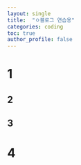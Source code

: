```yaml
---
layout: single
title:  "ㅇ블로그 연습용"
categories: coding
toc: true
author_profile: false
---
```


<head>
  <style>
    table.dataframe {
      white-space: normal;
      width: 100%;
      height: 240px;
      display: block;
      overflow: auto;
      font-family: Arial, sans-serif;
      font-size: 0.9rem;
      line-height: 20px;
      text-align: center;
      border: 0px !important;
    }

    table.dataframe th {
      text-align: center;
      font-weight: bold;
      padding: 8px;
    }

    table.dataframe td {
      text-align: center;
      padding: 8px;
    }

    table.dataframe tr:hover {
      background: #b8d1f3; 
    }

    .output_prompt {
      overflow: auto;
      font-size: 0.9rem;
      line-height: 1.45;
      border-radius: 0.3rem;
      -webkit-overflow-scrolling: touch;
      padding: 0.8rem;
      margin-top: 0;
      margin-bottom: 15px;
      font: 1rem Consolas, "Liberation Mono", Menlo, Courier, monospace;
      color: $code-text-color;
      border: solid 1px $border-color;
      border-radius: 0.3rem;
      word-break: normal;
      white-space: pre;
    }

    .dataframe tbody tr th:only-of-type {
      vertical-align: middle;
    }

    .dataframe tbody tr th {
      vertical-align: top;
    }

    .dataframe thead th {
      text-align: center !important;
      position: sticky;
      padding: 8px;
      top = 0;
    }

    .page__content p {
      margin: 0 0 0px !important;
    }

    .page__content p > strong {
      font-size: 0.8rem !important;
    }

    /* This code will make the table show the detailed unit when the major unit is clicked */
    .dataframe tbody tr th {
      cursor: pointer;
    }

    .dataframe tbody tr th:hover {
      background-color: #ddd;
    }

    .dataframe tbody tr th:hover + td {
      display: block;
    }
  </style>
</head>


# 1

## 2

## 3

# 4 
